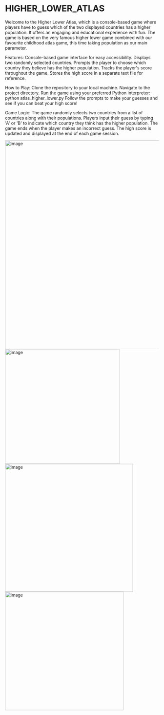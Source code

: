 # HIGHER_LOWER_ATLAS

Welcome to the Higher Lower Atlas, which is a console-based game where players have to guess which of the two displayed countries has a higher population. It offers an engaging and educational experience with fun. The game is based on the very famous higher lower game combined with our favourite childhood atlas game, this time taking population as our main parameter.

Features:
  Console-based game interface for easy accessibility.
  Displays two randomly selected countries.
  Prompts the player to choose which country they believe has the higher population.
  Tracks the player's score throughout the game.
  Stores the high score in a separate text file for reference.

How to Play:
  Clone the repository to your local machine.
  Navigate to the project directory.
  Run the game using your preferred Python interpreter: python atlas_higher_lower.py
  Follow the prompts to make your guesses and see if you can beat your high score!

Game Logic:
  The game randomly selects two countries from a list of countries along with their populations.
  Players input their guess by typing 'A' or 'B' to indicate which country they think has the higher population.
  The game ends when the player makes an incorrect guess.
  The high score is updated and displayed at the end of each game session.

<img width="684" alt="image" src="https://github.com/ajiteshchanna/HIGHER_LOWER_ATLAS/assets/141831972/b935f079-1d66-4e9b-bc6f-f4b2dd9d9f6f">
<img width="376" alt="image" src="https://github.com/ajiteshchanna/HIGHER_LOWER_ATLAS/assets/141831972/4bcabfe6-ccc4-4cce-9b9a-5a07b8ca42ab">
<img width="419" alt="image" src="https://github.com/ajiteshchanna/HIGHER_LOWER_ATLAS/assets/141831972/0854d934-4f96-42b6-88eb-4a1c6253b388">
<img width="388" alt="image" src="https://github.com/ajiteshchanna/HIGHER_LOWER_ATLAS/assets/141831972/154a4495-63d6-4555-805a-5cc2de59fc33">

